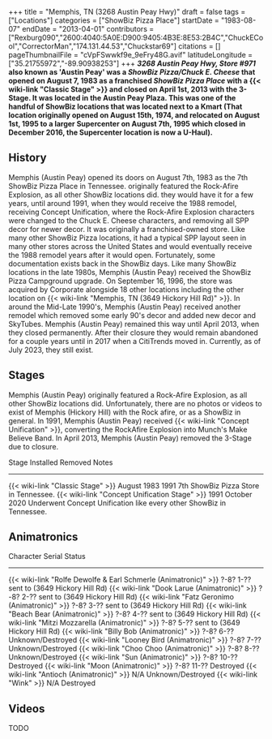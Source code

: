 +++
title = "Memphis, TN (3268 Austin Peay Hwy)"
draft = false
tags = ["Locations"]
categories = ["ShowBiz Pizza Place"]
startDate = "1983-08-07"
endDate = "2013-04-01"
contributors = ["Rexburg090","2600:4040:5A0E:D900:9405:4B3E:8E53:2B4C","ChuckECool","CorrectorMan","174.131.44.53","Chuckstar69"]
citations = []
pageThumbnailFile = "cVpFSwwkf9e_9eFry48G.avif"
latitudeLongitude = ["35.21755972","-89.90938253"]
+++
***3268 Austin Peay Hwy, Store #971* also known as 'Austin Peay' was a *ShowBiz Pizza/Chuck E. Cheese* that opened on August 7, 1983 as a franchised *ShowBiz Pizza Place* with a {{< wiki-link "Classic Stage" >}} and closed on April 1st, 2013 with the 3-Stage. It was located in the Austin Peay Plaza.
This was one of the handful of ShowBiz locations that was located next to a Kmart (That location originally opened on August 15th, 1974, and relocated on August 1st, 1995 to a larger Supercenter on August 7th, 1995 which closed in December 2016, the Supercenter location is now a U-Haul).**

## History

Memphis (Austin Peay) opened its doors on August 7th, 1983 as the 7th ShowBiz Pizza Place in Tennessee. originally featured the Rock-Afire Explosion, as all other ShowBiz locations did. they would have it for a few years, until around 1991, when they would receive the 1988 remodel, receiving Concept Unification, where the Rock-Afire Explosion characters were changed to the Chuck E. Cheese characters, and removing all SPP decor for newer decor. It was originally a franchised-owned store. Like many other ShowBiz Pizza locations, it had a typical SPP layout seen in many other stores across the United States and would eventually receive the 1988 remodel years after it would open. Fortunately, some documentation exists back in the ShowBiz days. Like many ShowBiz locations in the late 1980s, Memphis (Austin Peay) received the ShowBiz Pizza Campground upgrade. On September 16, 1996, the store was acquired by Corporate alongside 18 other locations including the other location on {{< wiki-link "Memphis, TN (3649 Hickory Hill Rd)" >}}.
In around the Mid-Late 1990's, Memphis (Austin Peay) received another remodel which removed some early 90's decor and added new decor and SkyTubes. Memphis (Austin Peay) remained this way until April 2013, when they closed permanently. After their closure they would remain abandoned for a couple years until in 2017 when a CitiTrends moved in. Currently, as of July 2023, they still exist.

## Stages

Memphis (Austin Peay) originally featured a Rock-Afire Explosion, as all other ShowBiz locations did. Unfortunately, there are no photos or videos to exist of Memphis (Hickory Hill) with the Rock afire, or as a ShowBiz in general.
In 1991, Memphis (Austin Peay) received {{< wiki-link "Concept Unification" >}}, converting the RockAfire Explosion into Munch's Make Believe Band.
In April 2013, Memphis (Austin Peay) removed the 3-Stage due to closure.

  Stage                                               Installed     Removed        Notes
  --------------------------------------------------- ------------- -------------- ----------------------------------------------------------------------
  {{< wiki-link "Classic Stage" >}}               August 1983   1991           7th ShowBiz Pizza Store in Tennessee.
  {{< wiki-link "Concept Unification Stage" >}}   1991          October 2020   Underwent Concept Unification like every other ShowBiz in Tennessee.

## Animatronics

  Character                                                             Serial       Status
  --------------------------------------------------------------------- ------------ --------------------------------
  {{< wiki-link "Rolfe Dewolfe & Earl Schmerle (Animatronic)" >}}   ?-8? 1-??    sent to (3649 Hickory Hill Rd)
  {{< wiki-link "Dook Larue (Animatronic)" >}}                      ?-8? 2-??    sent to (3649 Hickory Hill Rd)
  {{< wiki-link "Fatz Geronimo (Animatronic)" >}}                   ?-8? 3-??    sent to (3649 Hickory Hill Rd)
  {{< wiki-link "Beach Bear (Animatronic)" >}}                      ?-8? 4-??    sent to (3649 Hickory Hill Rd)
  {{< wiki-link "Mitzi Mozzarella (Animatronic)" >}}                ?-8? 5-??    sent to (3649 Hickory Hill Rd)
  {{< wiki-link "Billy Bob (Animatronic)" >}}                       ?-8? 6-??    Unknown/Destroyed
  {{< wiki-link "Looney Bird (Animatronic)" >}}                     ?-8? 7-??    Unknown/Destroyed
  {{< wiki-link "Choo Choo (Animatronic)" >}}                       ?-8? 8-??    Unknown/Destroyed
  {{< wiki-link "Sun (Animatronic)" >}}                             ?-8? 10-??   Destroyed
  {{< wiki-link "Moon (Animatronic)" >}}                            ?-8? 11-??   Destroyed
  {{< wiki-link "Antioch (Animatronic)" >}}                         N/A          Unknown/Destroyed
  {{< wiki-link "Wink" >}}                                          N/A          Destroyed

## Videos

TODO
